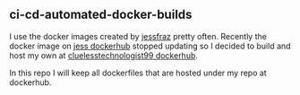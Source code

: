 ## ci-cd-automated-docker-builds  

I use the docker images created by [jessfraz](https://github.com/jessfraz) pretty often. Recently the docker image on [jess dockerhub](https://hub.docker.com/r/jess/chrome) stopped updating so I decided to build and host my own at [cluelesstechnologist99 dockerhub](https://hub.docker.com/r/cluelesstechnologist99/chrome).  

In this repo I will keep all dockerfiles that are hosted under my repo at dockerhub. 
